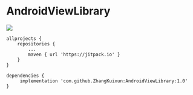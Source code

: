 # AndroidViewLibrary
[![](https://jitpack.io/v/ZhangKuixun/AndroidViewLibrary.svg)](https://jitpack.io/#ZhangKuixun/AndroidViewLibrary)

```
allprojects {
	repositories {
		...
		maven { url 'https://jitpack.io' }
	}
}

dependencies {
     implementation 'com.github.ZhangKuixun:AndroidViewLibrary:1.0'
}
```